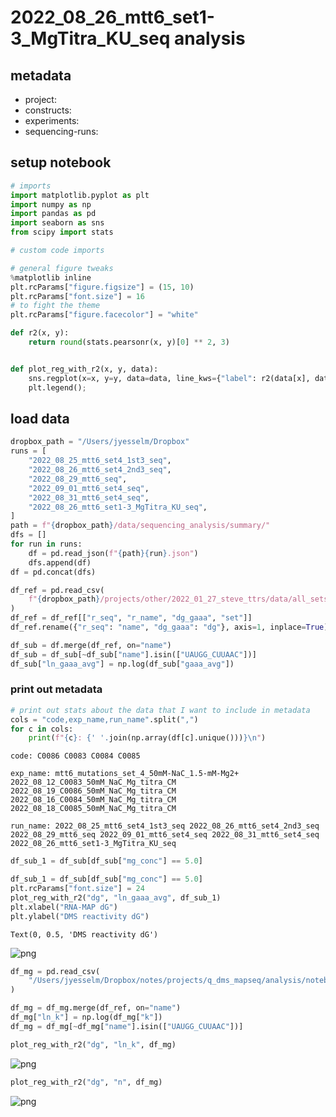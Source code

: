 # 2022_08_26_mtt6_set1-3_MgTitra_KU_seq analysis

## metadata
- project: 
- constructs: 
- experiments: 
- sequencing-runs: 

## setup notebook


```python
# imports
import matplotlib.pyplot as plt
import numpy as np
import pandas as pd
import seaborn as sns
from scipy import stats
```


```python
# custom code imports
```


```python
# general figure tweaks
%matplotlib inline
plt.rcParams["figure.figsize"] = (15, 10)
plt.rcParams["font.size"] = 16
# to fight the theme
plt.rcParams["figure.facecolor"] = "white"
```


```python
def r2(x, y):
    return round(stats.pearsonr(x, y)[0] ** 2, 3)


def plot_reg_with_r2(x, y, data):
    sns.regplot(x=x, y=y, data=data, line_kws={"label": r2(data[x], data[y])})
    plt.legend();
```

## load data


```python
dropbox_path = "/Users/jyesselm/Dropbox"
runs = [
    "2022_08_25_mtt6_set4_1st3_seq",
    "2022_08_26_mtt6_set4_2nd3_seq",
    "2022_08_29_mtt6_seq",
    "2022_09_01_mtt6_set4_seq",
    "2022_08_31_mtt6_set4_seq",
    "2022_08_26_mtt6_set1-3_MgTitra_KU_seq",
]
path = f"{dropbox_path}/data/sequencing_analysis/summary/"
dfs = []
for run in runs:
    df = pd.read_json(f"{path}{run}.json")
    dfs.append(df)
df = pd.concat(dfs)
```


```python
df_ref = pd.read_csv(
    f"{dropbox_path}/projects/other/2022_01_27_steve_ttrs/data/all_sets.csv"
)
df_ref = df_ref[["r_seq", "r_name", "dg_gaaa", "set"]]
df_ref.rename({"r_seq": "name", "dg_gaaa": "dg"}, axis=1, inplace=True)
```


```python
df_sub = df.merge(df_ref, on="name")
df_sub = df_sub[~df_sub["name"].isin(["UAUGG_CUUAAC"])]
df_sub["ln_gaaa_avg"] = np.log(df_sub["gaaa_avg"])
```

### print out metadata


```python
# print out stats about the data that I want to include in metadata
cols = "code,exp_name,run_name".split(",")
for c in cols:
    print(f"{c}: {' '.join(np.array(df[c].unique()))}\n")
```

    code: C0086 C0083 C0084 C0085
    
    exp_name: mtt6_mutations_set_4_50mM-NaC_1.5-mM-Mg2+ 2022_08_12_C0083_50mM_NaC_Mg_titra_CM 2022_08_19_C0086_50mM_NaC_Mg_titra_CM 2022_08_16_C0084_50mM_NaC_Mg_titra_CM 2022_08_18_C0085_50mM_NaC_Mg_titra_CM
    
    run_name: 2022_08_25_mtt6_set4_1st3_seq 2022_08_26_mtt6_set4_2nd3_seq 2022_08_29_mtt6_seq 2022_09_01_mtt6_set4_seq 2022_08_31_mtt6_set4_seq 2022_08_26_mtt6_set1-3_MgTitra_KU_seq
    



```python
df_sub_1 = df_sub[df_sub["mg_conc"] == 5.0]
```


```python
df_sub_1 = df_sub[df_sub["mg_conc"] == 5.0]
plt.rcParams["font.size"] = 24
plot_reg_with_r2("dg", "ln_gaaa_avg", df_sub_1)
plt.xlabel("RNA-MAP dG")
plt.ylabel("DMS reactivity dG")
```




    Text(0, 0.5, 'DMS reactivity dG')




    
![png](simple_files/simple_14_1.png)
    



```python
df_mg = pd.read_csv(
    "/Users/jyesselm/Dropbox/notes/projects/q_dms_mapseq/analysis/notebooks/mg_1_2.csv"
)
```


```python
df_mg = df_mg.merge(df_ref, on="name")
df_mg["ln_k"] = np.log(df_mg["k"])
df_mg = df_mg[~df_mg["name"].isin(["UAUGG_CUUAAC"])]
```


```python
plot_reg_with_r2("dg", "ln_k", df_mg)
```


    
![png](simple_files/simple_17_0.png)
    



```python
plot_reg_with_r2("dg", "n", df_mg)
```


    
![png](simple_files/simple_18_0.png)
    



```python

```


```python

```
